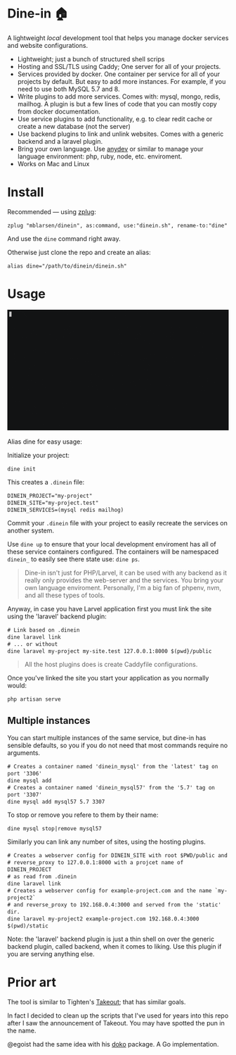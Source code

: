 # Dine-in 🏠

A lightweight _local_ development tool that helps you manage docker services
and website configurations.

- Lightweight; just a bunch of structured shell scrips
- Hosting and SSL/TLS using Caddy; One server for all of your projects.
- Services provided by docker. One container per service for all of your
  projects by default. But easy to add more instances. For example, if you
  need to use both MySQL 5.7 and 8.
- Write plugins to add more services. Comes with: mysql, mongo, redis, mailhog.
  A plugin is but a few lines of code that you can mostly copy from docker
  documentation.
- Use service plugins to add functionality, e.g. to clear redit cache or create a new
  database (not the server)
- Use backend plugins to link and unlink websites. Comes with a generic backend
  and a laravel plugin.
- Bring your own language. Use [anydev](https://github.com/anyenv/anyenv) or
  similar to manage your language environment: php, ruby, node, etc.
  enviroment.
- Works on Mac and Linux

# Install

Recommended — using [zplug](https://github.com/zplug/zplug):

```shell
zplug "mblarsen/dinein", as:command, use:"dinein.sh", rename-to:"dine"
```

And use the `dine` command right away.

Otherwise just clone the repo and create an alias:

```shell
alias dine="/path/to/dinein/dinein.sh"
```

# Usage

![usage](demo.gif)

Alias dine for easy usage:

Initialize your project:

```shell
dine init
```

This creates a `.dinein` file:

```
DINEIN_PROJECT="my-project"
DINEIN_SITE="my-project.test"
DINEIN_SERVICES=(mysql redis mailhog)
```

Commit your `.dinein` file with your project to easily recreate the services on
another system.

Use `dine up` to ensure that your local development enviroment has all of these
service containers configured. The containers will be namespaced `dinein_` to
easily see there state use: `dine ps`.

> Dine-in isn't just for PHP/Larvel, it can be used with any backend as it
> really only provides the web-server and the services. You bring your own
> language enviroment. Personally, I'm a big fan of phpenv, nvm, and all these
> types of tools.

Anyway, in case you have Larvel application first you must link the site using
the 'laravel' backend plugin:

```shell
# Link based on .dinein
dine laravel link
# ... or without
dine laravel my-project my-site.test 127.0.0.1:8000 $(pwd}/public
```

> All the host plugins does is create Caddyfile configurations.

Once you've linked the site you start your application as you normally would:

```
php artisan serve
```

## Multiple instances

You can start multiple instances of the same service, but dine-in has sensible
defaults, so you if you do not need that most commands require no arguments.

```shell
# Creates a container named 'dinein_mysql' from the 'latest' tag on port '3306'
dine mysql add
# Creates a container named 'dinein_mysql57' from the '5.7' tag on port '3307'
dine mysql add mysql57 5.7 3307
```

To stop or remove you refere to them by their name:

```shell
dine mysql stop|remove mysql57
```

Similarly you can link any number of sites, using the hosting plugins.

```shell
# Creates a webserver config for DINEIN_SITE with root $PWD/public and
# reverse_proxy to 127.0.0.1:8000 with a projcet name of DINEIN_PROJECT
# as read from .dinein
dine laravel link
# Creates a webserver config for example-project.com and the name `my-project2`
# and reverse_proxy to 192.168.0.4:3000 and served from the 'static' dir.
dine laravel my-project2 example-project.com 192.168.0.4:3000 $(pwd)/static
```

Note: the 'laravel' backend plugin is just a thin shell on over the generic
backend plugin, called backend, when it comes to liking. Use this plugin if you
are serving anything else.

# Prior art

The tool is similar to Tighten's
[Takeout](https://github.com/tightenco/takeout); that has similar goals.

In fact I decided to clean up the scripts that I've used for years into this
repo after I saw the announcement of Takeout. You may have spotted the pun in
the name.

@egoist had the same idea with his [doko](https://github.com/egoist/doko/)
package. A Go implementation.
